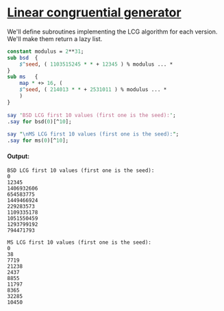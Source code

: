 [1]: https://rosettacode.org/wiki/Linear_congruential_generator

# [Linear congruential generator][1]





We'll define subroutines implementing the LCG algorithm for each version.  We'll make them return a lazy list.

```perl
constant modulus = 2**31;
sub bsd  {
    $^seed, ( 1103515245 * * + 12345 ) % modulus ... *
}
sub ms   {
    map * +> 16, (
	$^seed, ( 214013 * * + 2531011 ) % modulus ... *
    )
}
 
say 'BSD LCG first 10 values (first one is the seed):';
.say for bsd(0)[^10];
 
say "\nMS LCG first 10 values (first one is the seed):";
.say for ms(0)[^10];
```

#### Output:
```
BSD LCG first 10 values (first one is the seed):
0
12345
1406932606
654583775
1449466924
229283573
1109335178
1051550459
1293799192
794471793

MS LCG first 10 values (first one is the seed):
0
38
7719
21238
2437
8855
11797
8365
32285
10450
```
